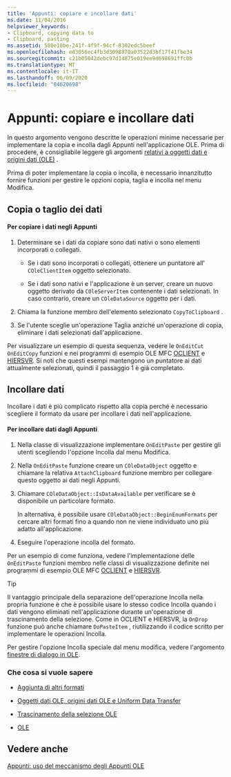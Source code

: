 ```yaml
---
title: 'Appunti: copiare e incollare dati'
ms.date: 11/04/2016
helpviewer_keywords:
- Clipboard, copying data to
- Clipboard, pasting
ms.assetid: 580e10be-241f-4f9f-94cf-8302edc5beef
ms.openlocfilehash: ed3056ec4fb3d3098870a03522d3bf17f41fbe34
ms.sourcegitcommit: c21b05042debc97d14875e019ee9d698691ffc0b
ms.translationtype: MT
ms.contentlocale: it-IT
ms.lasthandoff: 06/09/2020
ms.locfileid: "84620698"
---
```

# <a name="clipboard-copying-and-pasting-data"></a>Appunti: copiare e incollare dati

In questo argomento vengono descritte le operazioni minime necessarie per implementare la copia e incolla dagli Appunti nell'applicazione OLE. Prima di procedere, è consigliabile leggere gli argomenti [relativi a oggetti dati e origini dati (OLE)](data-objects-and-data-sources-ole.md) .

Prima di poter implementare la copia o incolla, è necessario innanzitutto fornire funzioni per gestire le opzioni copia, taglia e incolla nel menu Modifica.

## <a name="copying-or-cutting-data"></a><a name="_core_copying_or_cutting_data"></a>Copia o taglio dei dati

#### <a name="to-copy-data-to-the-clipboard"></a>Per copiare i dati negli Appunti

1. Determinare se i dati da copiare sono dati nativi o sono elementi incorporati o collegati.

   - Se i dati sono incorporati o collegati, ottenere un puntatore all' `COleClientItem` oggetto selezionato.

   - Se i dati sono nativi e l'applicazione è un server, creare un nuovo oggetto derivato da `COleServerItem` contenente i dati selezionati. In caso contrario, creare un `COleDataSource` oggetto per i dati.

1. Chiama la funzione membro dell'elemento selezionato `CopyToClipboard` .

1. Se l'utente sceglie un'operazione Taglia anziché un'operazione di copia, eliminare i dati selezionati dall'applicazione.

Per visualizzare un esempio di questa sequenza, vedere le `OnEditCut` `OnEditCopy` funzioni e nei programmi di esempio OLE MFC [OCLIENT](../overview/visual-cpp-samples.md) e [HIERSVR](../overview/visual-cpp-samples.md). Si noti che questi esempi mantengono un puntatore ai dati attualmente selezionati, quindi il passaggio 1 è già completato.

## <a name="pasting-data"></a><a name="_core_pasting_data"></a>Incollare dati

Incollare i dati è più complicato rispetto alla copia perché è necessario scegliere il formato da usare per incollare i dati nell'applicazione.

#### <a name="to-paste-data-from-the-clipboard"></a>Per incollare dati dagli Appunti

1. Nella classe di visualizzazione implementare `OnEditPaste` per gestire gli utenti scegliendo l'opzione Incolla dal menu Modifica.

1. Nella `OnEditPaste` funzione creare un `COleDataObject` oggetto e chiamare la relativa `AttachClipboard` funzione membro per collegare questo oggetto ai dati negli Appunti.

1. Chiamare `COleDataObject::IsDataAvailable` per verificare se è disponibile un particolare formato.

   In alternativa, è possibile usare `COleDataObject::BeginEnumFormats` per cercare altri formati fino a quando non ne viene individuato uno più adatto all'applicazione.

1. Eseguire l'operazione incolla del formato.

Per un esempio di come funziona, vedere l'implementazione delle `OnEditPaste` funzioni membro nelle classi di visualizzazione definite nei programmi di esempio OLE MFC [OCLIENT](../overview/visual-cpp-samples.md) e [HIERSVR](../overview/visual-cpp-samples.md).

> [!TIP]
> Il vantaggio principale della separazione dell'operazione Incolla nella propria funzione è che è possibile usare lo stesso codice Incolla quando i dati vengono eliminati nell'applicazione durante un'operazione di trascinamento della selezione. Come in OCLIENT e HIERSVR, la `OnDrop` funzione può anche chiamare `DoPasteItem` , riutilizzando il codice scritto per implementare le operazioni Incolla.

Per gestire l'opzione Incolla speciale dal menu modifica, vedere l'argomento [finestre di dialogo in OLE](dialog-boxes-in-ole.md).

### <a name="what-do-you-want-to-know-more-about"></a>Che cosa si vuole sapere

- [Aggiunta di altri formati](clipboard-adding-other-formats.md)

- [Oggetti dati OLE, origini dati OLE e Uniform Data Transfer](data-objects-and-data-sources-ole.md)

- [Trascinamento della selezione OLE](drag-and-drop-ole.md)

- [OLE](ole-background.md)

## <a name="see-also"></a>Vedere anche

[Appunti: uso del meccanismo degli Appunti OLE](clipboard-using-the-ole-clipboard-mechanism.md)

